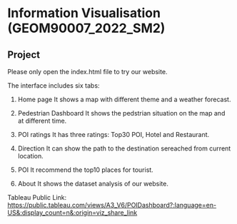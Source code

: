 ﻿# Information Visualisation (GEOM90007_2022_SM2)

## Project
Please only open the index.html file to try our website.

The interface includes six tabs:

1. Home page
    It shows a map with different theme and a weather forecast.

2. Pedestrian Dashboard
    It shows the pedstrian situation on the map and at different time.

3. POI ratings
    It has three ratings: Top30 POI, Hotel and Restaurant.

4. Direction
    It can show the path to the destination sereached from current location. 

5. POI
    It recommend the top10 places for tourist.

6. About
    It shows the dataset analysis of our website.


Tableau Public Link: https://public.tableau.com/views/A3_V6/POIDashboard?:language=en-US&:display_count=n&:origin=viz_share_link
